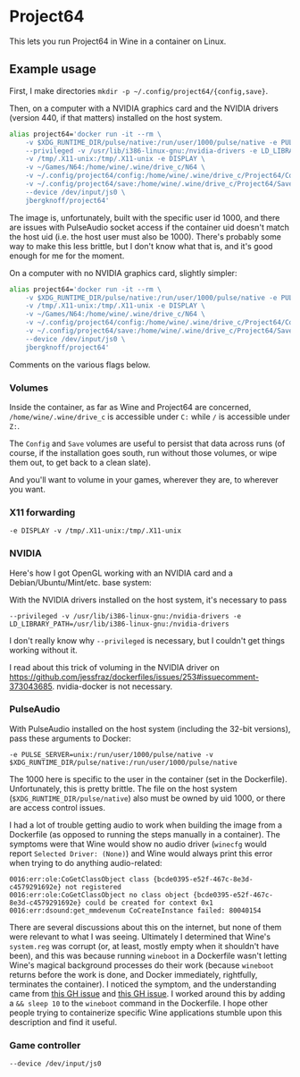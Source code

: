 # Project64

This lets you run Project64 in Wine in a container on Linux.

## Example usage

First, I make directories `mkdir -p ~/.config/project64/{config,save}`.

Then, on a computer with a NVIDIA graphics card and the NVIDIA drivers (version 440, if that matters) installed on the host system.

```sh
alias project64='docker run -it --rm \
	-v $XDG_RUNTIME_DIR/pulse/native:/run/user/1000/pulse/native -e PULSE_SERVER=unix:/run/user/1000/pulse/native \
	--privileged -v /usr/lib/i386-linux-gnu:/nvidia-drivers -e LD_LIBRARY_PATH=/usr/lib/i386-linux-gnu:/nvidia-drivers \
	-v /tmp/.X11-unix:/tmp/.X11-unix -e DISPLAY \
	-v ~/Games/N64:/home/wine/.wine/drive_c/N64 \
	-v ~/.config/project64/config:/home/wine/.wine/drive_c/Project64/Config \
	-v ~/.config/project64/save:/home/wine/.wine/drive_c/Project64/Save \
	--device /dev/input/js0 \
	jbergknoff/project64'
```

The image is, unfortunately, built with the specific user id 1000, and there are issues with PulseAudio socket access if the container uid doesn't match the host uid (i.e. the host user must also be 1000). There's probably some way to make this less brittle, but I don't know what that is, and it's good enough for me for the moment.

On a computer with no NVIDIA graphics card, slightly simpler:

```sh
alias project64='docker run -it --rm \
	-v $XDG_RUNTIME_DIR/pulse/native:/run/user/1000/pulse/native -e PULSE_SERVER=unix:/run/user/1000/pulse/native \
	-v /tmp/.X11-unix:/tmp/.X11-unix -e DISPLAY \
	-v ~/Games/N64:/home/wine/.wine/drive_c/N64 \
	-v ~/.config/project64/config:/home/wine/.wine/drive_c/Project64/Config \
	-v ~/.config/project64/save:/home/wine/.wine/drive_c/Project64/Save \
	--device /dev/input/js0 \
	jbergknoff/project64'
```

Comments on the various flags below.

### Volumes

Inside the container, as far as Wine and Project64 are concerned, `/home/wine/.wine/drive_c` is accessible under `C:` while `/` is accessible under `Z:`.

The `Config` and `Save` volumes are useful to persist that data across runs (of course, if the installation goes south, run without those volumes, or wipe them out, to get back to a clean slate).

And you'll want to volume in your games, wherever they are, to wherever you want.

### X11 forwarding

```
-e DISPLAY -v /tmp/.X11-unix:/tmp/.X11-unix
```

### NVIDIA

Here's how I got OpenGL working with an NVIDIA card and a Debian/Ubuntu/Mint/etc. base system:

With the NVIDIA drivers installed on the host system, it's necessary to pass

```
--privileged -v /usr/lib/i386-linux-gnu:/nvidia-drivers -e LD_LIBRARY_PATH=/usr/lib/i386-linux-gnu:/nvidia-drivers
```

I don't really know why `--privileged` is necessary, but I couldn't get things working without it.

I read about this trick of voluming in the NVIDIA driver on https://github.com/jessfraz/dockerfiles/issues/253#issuecomment-373043685. nvidia-docker is not necessary.

### PulseAudio

With PulseAudio installed on the host system (including the 32-bit versions), pass these arguments to Docker:

```
-e PULSE_SERVER=unix:/run/user/1000/pulse/native -v $XDG_RUNTIME_DIR/pulse/native:/run/user/1000/pulse/native
```

The 1000 here is specific to the user in the container (set in the Dockerfile). Unfortunately, this is pretty brittle. The file on the host system (`$XDG_RUNTIME_DIR/pulse/native`) also must be owned by uid 1000, or there are access control issues.

I had a lot of trouble getting audio to work when building the image from a Dockerfile (as opposed to running the steps manually in a container). The symptoms were that Wine would show no audio driver (`winecfg` would report `Selected Driver: (None)`) and Wine would always print this error when trying to do anything audio-related:

```
0016:err:ole:CoGetClassObject class {bcde0395-e52f-467c-8e3d-c4579291692e} not registered
0016:err:ole:CoGetClassObject no class object {bcde0395-e52f-467c-8e3d-c4579291692e} could be created for context 0x1
0016:err:dsound:get_mmdevenum CoCreateInstance failed: 80040154
```

There are several discussions about this on the internet, but none of them were relevant to what I was seeing. Ultimately I determined that Wine's `system.reg` was corrupt (or, at least, mostly empty when it shouldn't have been), and this was because running `wineboot` in a Dockerfile wasn't letting Wine's magical background processes do their work (because `wineboot` returns before the work is done, and Docker immediately, rightfully, terminates the container). I noticed the symptom, and the understanding came from [this GH issue](https://github.com/moby/moby/issues/12795) and [this GH issue](https://github.com/suchja/wine/issues/7). I worked around this by adding a `&& sleep 10` to the `wineboot` command in the Dockerfile. I hope other people trying to containerize specific Wine applications stumble upon this description and find it useful.

### Game controller

```
--device /dev/input/js0
```
